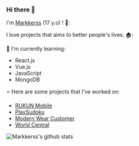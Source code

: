 ### Hi there 👋

I'm [Markkerss](https://b-marco-laju.vercel.app) (17 y.o) ! 🥳:

I love projects that aims to better people's lives. 🏠:

:page_with_curl: I'm currently learning:
- React.js 
- Vue.js
- JavaScript
- MongoDB

:star: Here are some projects that I've worked on:
- [RUKUN Mobile](https://expo.io/@markkerss/projects/rukun)
- [PlaySudoku](https://expo.io/@markkerss/projects/PlaySudoku)
- [Modern Wear Customer](https://modernwear-customerclient.web.app)
- [World Central](https://world-72194.web.app)

![Markkerss's github stats](https://github-readme-stats.vercel.app/api?username=markkerss&show_icons=true&theme=radical)
